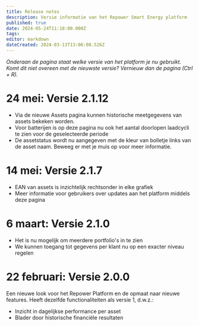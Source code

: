 ```yaml
---
title: Release notes
description: Versie informatie van het Repower Smart Energy platform
published: true
date: 2024-05-24T11:18:00.000Z
tags: 
editor: markdown
dateCreated: 2024-03-13T13:06:08.526Z
---
```


_Onderaan de pagina staat welke versie van het platform je nu gebruikt. Komt dit niet overeen met de nieuwste versie? Vernieuw dan de pagina (Ctrl + R)._

# 24 mei: Versie 2.1.12

- Via de nieuwe Assets pagina kunnen historische meetgegevens van assets bekeken worden.
- Voor batterijen is op deze pagina nu ook het aantal doorlopen laadcycli te zien voor de geselecteerde periode
- De assetstatus wordt nu aangegeven met de kleur van bolletje links van de asset naam. Beweeg er met je muis op voor meer informatie.

# 14 mei: Versie 2.1.7

- EAN van assets is inzichtelijk rechtsonder in elke grafiek
- Meer informatie voor gebruikers over updates aan het platform middels deze pagina

# 6 maart: Versie 2.1.0

- Het is nu mogelijk om meerdere portfolio's in te zien
- We kunnen toegang tot gegevens per klant nu op een exacter niveau regelen

# 22 februari: Versie 2.0.0

Een nieuwe look voor het Repower Platform en de opmaat naar nieuwe features. Heeft dezelfde functionaliteiten als versie 1, d.w.z.:
- Inzicht in dagelijkse performance per asset
- Blader door historische financiële resultaten

